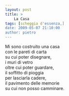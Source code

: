 ```yaml
---
layout: post
title: >
    La Casa
tags: [scheggia d'essenza,]
date: 2009-05-07 21:10:00
author: pietro
---
```

Mi sono costruito una casa<br/>con le pareti di carta<br/>su cui poter disegnare,<br/>i muri di vetro<br/>oltre cui poter guardare,<br/>il soffitto di pioggia<br/>per lasciarla cadere,<br/>il pavimento delle memorie<br/>su cui non posso camminare.
